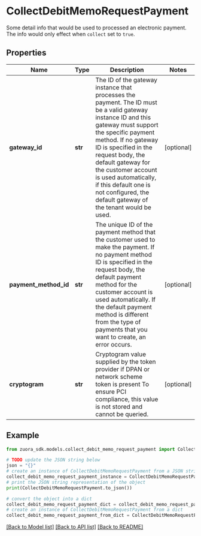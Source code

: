 # CollectDebitMemoRequestPayment

Some detail info that would be used to processed an electronic payment. The info would only effect when `collect` set to `true`. 

## Properties

Name | Type | Description | Notes
------------ | ------------- | ------------- | -------------
**gateway_id** | **str** | The ID of the gateway instance that processes the payment. The ID must be a valid gateway instance ID and this gateway must support the specific payment method.  If no gateway ID is specified in the request body, the default gateway for the customer account is used automatically, if this default one is not configured, the default gateway of the tenant would be used. | [optional] 
**payment_method_id** | **str** | The unique ID of the payment method that the customer used to make the payment.  If no payment method ID is specified in the request body, the default payment method for the customer account is used automatically. If the default payment method is different from the type of payments that you want to create, an error occurs. | [optional] 
**cryptogram** | **str** | Cryptogram value supplied by the token provider if DPAN or network scheme token is present  To ensure PCI compliance, this value is not stored and cannot be queried. | [optional] 

## Example

```python
from zuora_sdk.models.collect_debit_memo_request_payment import CollectDebitMemoRequestPayment

# TODO update the JSON string below
json = "{}"
# create an instance of CollectDebitMemoRequestPayment from a JSON string
collect_debit_memo_request_payment_instance = CollectDebitMemoRequestPayment.from_json(json)
# print the JSON string representation of the object
print(CollectDebitMemoRequestPayment.to_json())

# convert the object into a dict
collect_debit_memo_request_payment_dict = collect_debit_memo_request_payment_instance.to_dict()
# create an instance of CollectDebitMemoRequestPayment from a dict
collect_debit_memo_request_payment_from_dict = CollectDebitMemoRequestPayment.from_dict(collect_debit_memo_request_payment_dict)
```
[[Back to Model list]](../README.md#documentation-for-models) [[Back to API list]](../README.md#documentation-for-api-endpoints) [[Back to README]](../README.md)


